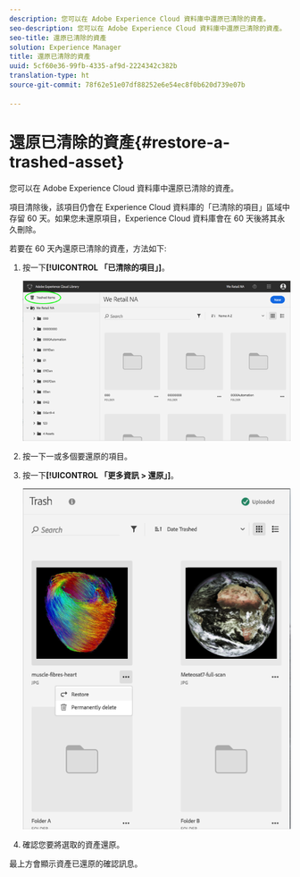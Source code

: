 ```yaml
---
description: 您可以在 Adobe Experience Cloud 資料庫中還原已清除的資產。
seo-description: 您可以在 Adobe Experience Cloud 資料庫中還原已清除的資產。
seo-title: 還原已清除的資產
solution: Experience Manager
title: 還原已清除的資產
uuid: 5cf60e36-99fb-4335-af9d-2224342c382b
translation-type: ht
source-git-commit: 78f62e51e07df88252e6e54ec8f0b620d739e07b

---
```



# 還原已清除的資產{#restore-a-trashed-asset}

您可以在 Adobe Experience Cloud 資料庫中還原已清除的資產。

項目清除後，該項目仍會在 Experience Cloud 資料庫的「已清除的項目」區域中存留 60 天。如果您未還原項目，Experience Cloud 資料庫會在 60 天後將其永久刪除。

若要在 60 天內還原已清除的資產，方法如下:

1. 按一下&#x200B;**[!UICONTROL 「已清除的項目」]**。

   ![](assets/library_general_trashed_items.png)

1. 按一下一或多個要還原的項目。
1. 按一下&#x200B;**[!UICONTROL 「更多資訊 &gt; 還原」]**。

   ![](assets/library_restore_perm_delete.png)

1. 確認您要將選取的資產還原。

最上方會顯示資產已還原的確認訊息。
